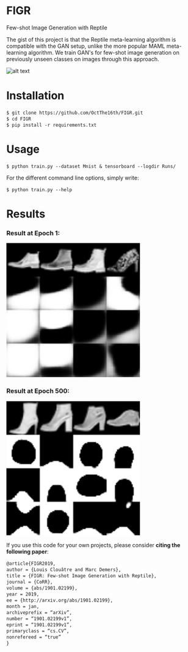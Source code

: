 # FIGR
Few-shot Image Generation with Reptile

The gist of this project is that the Reptile meta-learning algorithm is compatible with the GAN setup, unlike the more popular MAML meta-learning algorithm. We train GAN's for few-shot image generation on previously unseen classes on images through this approach.

![alt text](https://github.com/OctThe16th/FIGR/blob/master/images/figr.png)

# Installation

    $ git clone https://github.com/OctThe16th/FIGR.git
    $ cd FIGR
    $ pip install -r requirements.txt
   
# Usage

    $ python train.py --dataset Mnist & tensorboard --logdir Runs/

For the different command line options, simply write:

    $ python train.py --help

# Results

### Result at Epoch 1:

<img src = 'results/0.png' height = 350px, width = 350px>

### Result at Epoch 500:

<img src = 'results/500.png' height = 350px, width = 350px>
       
If you use this code for your own projects, please consider __citing the following paper__:

	@article{FIGR2019,
	author = {Louis Clouâtre and Marc Demers},
	title = {FIGR: Few-shot Image Generation with Reptile},
	journal = {CoRR},
	volume = {abs/1901.02199},
	year = 2019,
	ee = {http://arxiv.org/abs/1901.02199},
	month = jan,
	archiveprefix = “arXiv”,
	number = “1901.02199v1”,
	eprint = “1901.02199v1”,
	primaryclass = “cs.CV”,
	nonrefereed = “true”
	}
